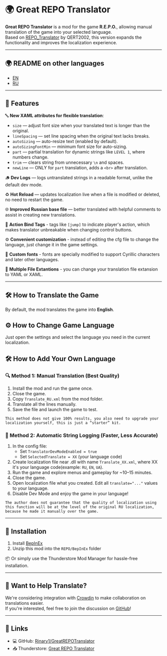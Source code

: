 # 🌍 Great REPO Translator

**Great REPO Translator** is a mod for the game **R.E.P.O.**, allowing manual translation of the game into your selected language.  
Based on [REPO_Translator](https://thunderstore.io/c/repo/p/QERT2002/REPO_Translator/) by QERT2002, this version expands the functionality and improves the localization experience.

---

## 🌍 README on other languages

- [EN](https://github.com/Rinary1/GreatREPOTranslator/blob/main/README.md)
- [RU](https://github.com/Rinary1/GreatREPOTranslator/blob/main/README_RU.md)

---

## 🚀 Features

🔤 **New XAML attributes for flexible translation**:
- `size` — adjust font size when your translated text is longer than the original.
- `lineSpacing` — set line spacing when the original text lacks breaks.
- `autoSizing` — auto-resize text (enabled by default).
- `autoSizingFontMin` — minimum font size for auto-sizing.
- `part` — partial translation for dynamic strings like `LEVEL 1`, where numbers change.
- `trim` — clears string from unnecessary `\n` and spaces.
- `newLine` — ONLY for `part` translation, adds a `<br>` after translation.

🪵 **Dev Logs** — logs untranslated strings in a readable format, unlike the default dev mode.

♻️ **Hot Reload** — updates localization live when a file is modified or deleted, no need to restart the game.

🌐 **Improved Russian base file** — better translated with helpful comments to assist in creating new translations.

🔎 **Action Bind Tags** - tags like `[jump]` to indicate player's action, which makes translator unbreakable when changing control buttons.

⚙️ **Convenient customization** - instead of editing the cfg file to change the language, just change it in the game settings.

📝 **Custom fonts** - fonts are specially modified to support Cyrillic characters and later other languages.

📁 **Multiple File Extantions** - you can change your translation file extansion to YAML or XAML. 

---

## 🛠 How to Translate the Game

By default, the mod translates the game into **English**.

## ⚙️ How to Change Game Language

Just open the settings and select the language you need in the current localization.

## 🛠 How to Add Your Own Language

### 🔍 Method 1: Manual Translation (Best Quality)

1. Install the mod and run the game once.
2. Close the game.
3. Copy `Translate_RU.xml` from the mod folder.
4. Translate all the lines manually.
5. Save the file and launch the game to test.

`This method does not give 100% results, you also need to upgrade your localization yourself, this is just a “starter” kit.`

### 🤖 Method 2: Automatic String Logging (Faster, Less Accurate)

1. In the config file:
   - Set `TranslatorDevModeEnabled = true`
   - Set `SelectedTranslate = XX` (your language code)
2. Create localization file near .dll with name `Translate_XX.xml`, where XX it's your language code(example: `RU`, `EN`, `UA`).
3. Run the game and explore menus and gameplay for ~10–15 minutes.
3. Close the game.
4. Open localization file what you created. Edit all `translate="..."` values to your language.
5. Disable Dev Mode and enjoy the game in your language!

`The author does not guarantee that the quality of localization using this function will be at the level of the original RU localization, because he made it manually over the game.`

---

## 💾 Installation

1. Install [BepInEx](https://thunderstore.io/c/repo/p/BepInEx/BepInExPack/)
2. Unzip this mod into the `REPO/BepInEx` folder

📦 Or simply use the Thunderstore Mod Manager for hassle-free installation.

---

## 🤝 Want to Help Translate?

We're considering integration with [Crowdin](https://crowdin.com/) to make collaboration on translations easier.  
If you're interested, feel free to join the discussion on [GitHub](https://github.com/Rinary1/GreatREPOTranslator)!

---

## 🔗 Links

- 💻 GitHub: [Rinary1/GreatREPOTranslator](https://github.com/Rinary1/GreatREPOTranslator)
- 📥 Thunderstore: [Great REPO Translator](https://thunderstore.io/c/repo/p/Rinary/Great_REPO_Translator)